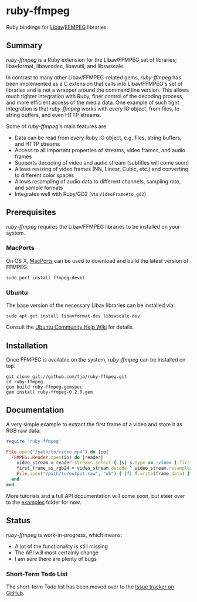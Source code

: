 # ruby-ffmpeg

Ruby bindings for [Libav](http://libav.org)/[FFMPEG](http://ffmpeg.org) libraries.

## Summary

*ruby-ffmpeg* is a Ruby extension for the Libav/FFMPEG set of libraries; libavformat, libavcodec, libavutil, and libswscale.

In contrast to many other Libav/FFMPEG-related gems, *ruby-ffmpeg* has been implemented as a C extension that calls into Libav/FFMPEG's set of libraries and is not a wrapper around the command line version. This allows much tighter integration with Ruby, finer control of the decoding process, and more efficient access of the media data. One example of such tight integration is that *ruby-ffmpeg* works with every IO object, from files, to string buffers, and even HTTP streams.

Some of *ruby-ffmpeg*'s main features are:

* Data can be read from every Ruby IO object, e.g. files, string buffers, and HTTP streams
* Access to all important properties of streams, video frames, and audio frames
* Supports decoding of video and audio stream (subtitles will come soon)
* Allows resizing of video frames (NN, Linear, Cubic, etc.) and converting to different color spaces
* Allows resampling of audio data to different channels, sampling rate, and sample formats
* Integrates well with Ruby/GD2 (via `VideoFrame#to_gd2`)

## Prerequisites

*ruby-ffmpeg* requires the Libav/FFMPEG libraries to be installed on your system.

### MacPorts

On OS X, [MacPorts](http://www.macports.org/) can be used to download and build the latest version of FFMPEG:

    sudo port install ffmpeg-devel

### Ubuntu

The base version of the necessary Libav libraries can be installed via:

    sudo apt-get install libavformat-dev libswscale-dev

Consult the [Ubuntu Community Help Wiki](https://help.ubuntu.com/community/FFmpeg) for details.

## Installation

Once FFMPEG is available on the system, *ruby-ffmpeg* can be installed on top:

    git clone git://github.com/tja/ruby-ffmpeg.git
	cd ruby-ffmpeg
    gem build ruby-ffmpeg.gemspec
    gem install ruby-ffmpeg-0.2.0.gem

## Documentation

A very simple example to extract the first frame of a video and store it as RGB raw data:

```ruby
require 'ruby-ffmpeg'

File.open("/path/to/video.mp4") do |io|
  FFMPEG::Reader.open(io) do |reader|
    video_stream = reader.streams.select { |s| s.type == :video }.first
    first_frame_as_rgb24 = video_stream.decode ^ video_stream.resampler(:rgb24)
    File.open("/path/to/output.raw", "wb") { |f| f.write(frame.data) }
  end
end
```

More tutorials and a full API documentation will come soon, but steer over to the [examples](https://github.com/tja/ruby-ffmpeg/tree/master/examples) folder for now.

## Status

*ruby-ffmpeg* is work-in-progress, which means:

* A lot of the functionality is still missing
* The API will most certainly change
* I am sure there are plenty of bugs

### Short-Term Todo List

The short-term Todo list has been moved over to the [Issue tracker on GitHub](https://github.com/tja/ruby-ffmpeg/issues).

